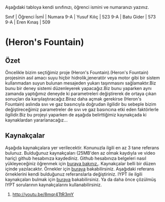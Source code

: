 

Aşağıdaki tabloya kendi sınıfınızı, öğrenci ismini ve numaranızı yazınız. 

Sınıf | Öğrenci İsmİ | Numara
9-A   | Yusuf Kılıç  | 523 
9-A   | Batu Gider   | 573
9-A   | Eren Kınaş   | 509

#  (Heron's Fountain)
## Özet
Öncelikle bizim seçtiğimiz proje (Heron's Fountain).(Heron's Fountain) projesinin asıl amacı suyu hiçbir hidrolik,jeneratör veya motor gibi bir sistem kullanmadan suyun bulunan mesajeden yukarı taşınmasını sağlamaktır.Biz bunu bir deney sistemi düzenleyerek yapacağız.Biz bunu yaparken aynı zamanda yaptığımız deneyde ki parametreleri değiştirerek de ortaya çıkan sonuçları da karşılaştıracağız.Biraz daha açmak gerekirse (Heron's Fountain) aslında sıvı ve gaz basıncıyla doğrudan ilgilidir bu sebeple bizim değiştireceğimiz parametreler de sıvı ve gaz basıncına etki eden faktörlerle ilgilidir.Biz bu projeyi yaparken de aşağıda belirttiğimiz kaynakçada ki kaynaklardan yararlanacağız...

## Kaynakçalar  
Aşağıda kaynakçalara yer verilecektir. Konunuzla ilgili en az 3 tane referans bulunuz. Bulduğunuz  kaynakçaları (25MB'den az olmak kaydıyla ve video hariç) github hesabınıza kaydediniz. Github hesabınıza belgeleri nasıl yükleyeceğiniz öğrenmek için [buraya bakınız.](https://help.github.com/articles/adding-a-file-to-a-repository/). Kaynakçalar belli bir düzen içinde yazılacaktır. Örnekler için [buraya](http://www.tubitak.gov.tr/tr/duyuru/bibliyografik-verilerin-duzenlenmesi) bakabilirsiniz. Aşağıdaki referans örneklerini kendi bulduğunuz referanslarla değiştiriniz. IYPT ile ilgili kaynakçaları bulmak için [buraya](http://kit.ilyam.org/) bakabilirsiniz. Ya da daha önce çözülmüş IYPT sorularının kaynakçalarını kullanabilirsiniz. 

 1. http://youtu.be/8mqr4TtR3mY
 

